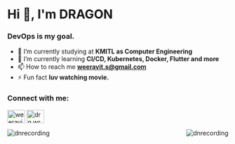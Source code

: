 <h1 align="left">Hi 👋, I'm DRAGON</h1>
<h3 align="left">DevOps is my goal.</h3>

- 🔭 I’m currently studying at **KMITL as Computer Engineering**
- 🌱 I’m currently learning **CI/CD, Kubernetes, Docker, Flutter and more**
- 📫 How to reach me **weeravit.s@gmail.com**  
- ⚡ Fun fact **luv watching movie.**

<h3 align="left">Connect with me:</h3> 
<p align="left">
<a href="https://fb.com/weeravit srisuntikanaporn" target="blank"><img align="center" src="https://raw.githubusercontent.com/rahuldkjain/github-profile-readme-generator/master/src/images/icons/Social/facebook.svg" alt="weeravit srisuntikanaporn" height="30" width="40" /></a>
<a href="https://instagram.com/drg.wrv" target="blank"><img align="center" src="https://raw.githubusercontent.com/rahuldkjain/github-profile-readme-generator/master/src/images/icons/Social/instagram.svg" alt="drg.wrv" height="30" width="40" /></a>
</p>  

<p><img align="left" src="https://github-readme-stats.vercel.app/api/top-langs?username=dnrecording&show_icons=true&locale=en&layout=compact" alt="dnrecording"</p>
<p>&nbsp;<img align="right" src="https://github-readme-stats.vercel.app/api?username=dnrecording&show_icons=true&locale=en" alt="dnrecording" /></p>


